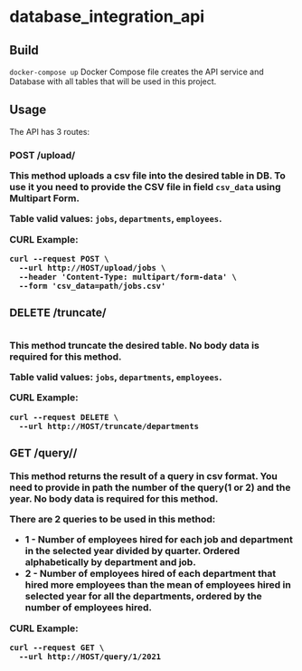 # database_integration_api

## Build

`docker-compose up`
Docker Compose file creates the API service and Database with all tables that will be used in this project. 

## Usage

The API has 3 routes:

### POST /upload/<table>
This method uploads a csv file into the desired table in DB. To use it you need to provide the CSV file in field `csv_data` using Multipart Form.

Table valid values: `jobs`, `departments`, `employees`.

CURL Example:
```
curl --request POST \
  --url http://HOST/upload/jobs \
  --header 'Content-Type: multipart/form-data' \
  --form 'csv_data=path/jobs.csv'
```

### DELETE /truncate/<table>
This method truncate the desired table. No body data is required for this method.

Table valid values: `jobs`, `departments`, `employees`.

CURL Example:
```
curl --request DELETE \
  --url http://HOST/truncate/departments
```

### GET /query/<query>/<year>
This method returns the result of a query in csv format. You need to provide in path the number of the query(1 or 2) and the year. No body data is required for this method.

There are 2 queries to be used in this method:
- **1** - Number of employees hired for each job and department in the selected year divided by quarter. Ordered alphabetically by department and job.
- **2** - Number of employees hired of each department that hired more employees than the mean of employees hired in selected year for all the departments, ordered
by the number of employees hired.

CURL Example:
```
curl --request GET \
  --url http://HOST/query/1/2021
```
